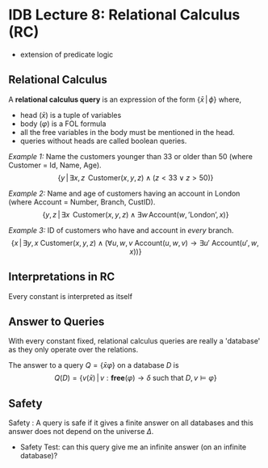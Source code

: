 
# IDB Lecture 8: Relational Calculus (RC)

- extension of predicate logic

## Relational Calculus
A __relational calculus query__ is an expression of the form $\{\bar{x} \,|\, \phi \}$ where,

  - head ($\bar{x}$) is a tuple of variables
  - body ($\varphi$) is a FOL formula 
  - all the free variables in the body must be mentioned in the head.
  - queries without heads are called boolean queries.

_Example 1:_ Name the customers younger than 33 or older than 50 (where Customer = Id, Name, Age).
$$\{ y \,|\, \exists x,z \, \text{ Customer}(x,y,z) \land (z < 33 \lor z > 50) \}$$

_Example 2:_ Name and age of customers having an account in London (where Account = Number, Branch, CustID).
  $$\{y,z \,|\, \exists x \, \text{ Customer}(x,y,z) \land \exists w \, \text{Account}(w,\text{'London'},x)\}$$

_Example 3:_ ID of customers who have and account in _every_ branch.
  $$\{x \,|\, \exists y,x \text{ Customer}(x,y,z) \land (\forall u,w,v \text{ Account}(u,w,v) \rightarrow \exists u' \text{ Account}(u',w,x)) \}$$
  
## Interpretations in RC
Every constant is interpreted as itself

## Answer to Queries
With every constant fixed, relational calculus queries are really a 'database' as they only operate over the relations.

The answer to a query $Q = \{ \bar{x} \varphi \}$ on a database $D$ is
  $$Q(D) = \{ v(\bar{x}) \,|\, v: \textbf{free}(\varphi) \rightarrow \delta \text{ such that } D,v \models \varphi \}$$

## Safety
Safety 
  : A query is safe if it gives a finite answer on all databases and this answer does not depend on the universe $\Delta$.

  - Safety Test: can this query give me an infinite answer (on an infinite database)?

